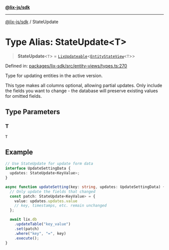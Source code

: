 [**@lix-js/sdk**](../README.md)

***

[@lix-js/sdk](../README.md) / StateUpdate

# Type Alias: StateUpdate\<T\>

> **StateUpdate**\<`T`\> = [`LixUpdateable`](LixUpdateable.md)\<[`EntityStateView`](EntityStateView.md)\<`T`\>\>

Defined in: [packages/lix-sdk/src/entity-views/types.ts:270](https://github.com/opral/monorepo/blob/e71bdb871680205b7a92b34085dd7fe79344e0d0/packages/lix-sdk/src/entity-views/types.ts#L270)

Type for updating entities in the active version.

This type makes all columns optional, allowing partial updates.
Only include the fields you want to change - the database will
preserve existing values for omitted fields.

## Type Parameters

### T

`T`

## Example

```typescript
// Use StateUpdate for update form data
interface UpdateSettingData {
  updates: StateUpdate<KeyValue>;
}

async function updateSetting(key: string, updates: UpdateSettingData) {
  // Only update the fields that changed
  const patch: StateUpdate<KeyValue> = {
    value: updates.updates.value
    // key, timestamps, etc. remain unchanged
  };

  await lix.db
    .updateTable("key_value")
    .set(patch)
    .where("key", "=", key)
    .execute();
}
```
